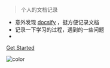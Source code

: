 <!-- <img src="./media/toux2.png" width="80" style='border-radius:50%'/> -->

# 

> 个人的文档记录

- 意外发现 <span style="color: #22a2c9;text-decoration: underline;">[docsify](https://github.com/docsifyjs/docsify)</span> ，挺方便记录文档
- 记录一下学习的过程，遇到的一些问题
- 


[Get Started](README.md)

<!-- ![](./media/xiaolan.jpeg) -->

![color](#dddddd)